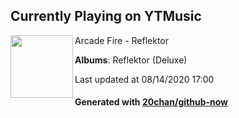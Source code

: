 ## Currently Playing on YTMusic

[<img align="left" width="100" src="https://lh3.googleusercontent.com/yUEMoQwp6r_5GUA69rM3gJ68gyDAxJnXDyD01bnSFAOuVZqfdZkgll1Qhn9D43EsvTlke8lnrnRhyMiC">](https://music.youtube.com/channel/UCXvAK640Ko85SLbI-zA0ZCg)

Arcade Fire - Reflektor

**Albums**: Reflektor (Deluxe)

Last updated at 08/14/2020 17:00

#### Generated with [20chan/github-now](https://github.com/20chan/github-now)


<!--
**20chan/20chan** is a ✨ _special_ ✨ repository because its `README.md` (this file) appears on your GitHub profile.

Here are some ideas to get you started:

- 🔭 I’m currently working on ...
- 🌱 I’m currently learning ...
- 👯 I’m looking to collaborate on ...
- 🤔 I’m looking for help with ...
- 💬 Ask me about ...
- 📫 How to reach me: ...
- 😄 Pronouns: ...
- ⚡ Fun fact: ...
-->
